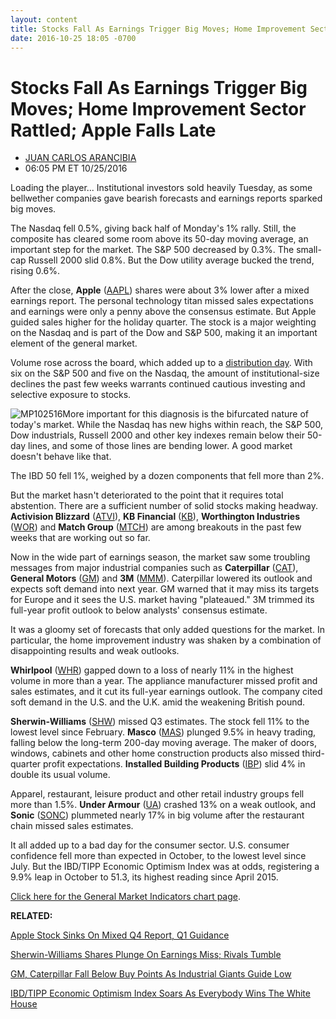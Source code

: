 ```yaml
---
layout: content
title: Stocks Fall As Earnings Trigger Big Moves; Home Improvement Sector Rattled; Apple Falls Late
date: 2016-10-25 18:05 -0700
---
```



Stocks Fall As Earnings Trigger Big Moves; Home Improvement Sector Rattled; Apple Falls Late
=============================================================================================




* [JUAN CARLOS ARANCIBIA](https://www.investors.com/author/arancibiaj/ "Posts by JUAN CARLOS ARANCIBIA")
* 06:05 PM ET 10/25/2016




Loading the player...
Institutional investors sold heavily Tuesday, as some bellwether companies gave bearish forecasts and earnings reports sparked big moves.


The Nasdaq fell 0.5%, giving back half of Monday's 1% rally. Still, the composite has cleared some room above its 50-day moving average, an important step for the market. The S&P 500 decreased by 0.3%. The small-cap Russell 2000 slid 0.8%. But the Dow utility average bucked the trend, rising 0.6%.


After the close, **Apple** ([AAPL](https://research.investors.com/quote.aspx?symbol=AAPL)) shares were about 3% lower after a mixed earnings report. The personal technology titan missed sales expectations and earnings were only a penny above the consensus estimate. But Apple guided sales higher for the holiday quarter. The stock is a major weighting on the Nasdaq and is part of the Dow and S&P 500, making it an important element of the general market.


Volume rose across the board, which added up to a [distribution day](http://education.investors.com/lesson.aspx?id=735759&sourceid=735764). With six on the S&P 500 and five on the Nasdaq, the amount of institutional-size declines the past few weeks warrants continued cautious investing and selective exposure to stocks.


![MP102516](https://www.investors.com/wp-content/uploads/2016/10/MP102516-195x300.png)More important for this diagnosis is the bifurcated nature of today's market. While the Nasdaq has new highs within reach, the S&P 500, Dow industrials, Russell 2000 and other key indexes remain below their 50-day lines, and some of those lines are bending lower. A good market doesn't behave like that.


The IBD 50 fell 1%, weighed by a dozen components that fell more than 2%.


But the market hasn't deteriorated to the point that it requires total abstention. There are a sufficient number of solid stocks making headway. **Activision Blizzard** ([ATVI](https://research.investors.com/quote.aspx?symbol=ATVI)), **KB Financial** ([KB](https://research.investors.com/quote.aspx?symbol=KB)), **Worthington Industries** ([WOR](https://research.investors.com/quote.aspx?symbol=WOR)) and **Match Group** ([MTCH](https://research.investors.com/quote.aspx?symbol=MTCH)) are among breakouts in the past few weeks that are working out so far.


Now in the wide part of earnings season, the market saw some troubling messages from major industrial companies such as **Caterpillar** ([CAT](https://research.investors.com/quote.aspx?symbol=CAT)), **General Motors** ([GM](https://research.investors.com/quote.aspx?symbol=GM)) and **3M** ([MMM](https://research.investors.com/quote.aspx?symbol=MMM)). Caterpillar lowered its outlook and expects soft demand into next year. GM warned that it may miss its targets for Europe and it sees the U.S. market having "plateaued." 3M trimmed its full-year profit outlook to below analysts' consensus estimate.


It was a gloomy set of forecasts that only added questions for the market. In particular, the home improvement industry was shaken by a combination of disappointing results and weak outlooks.


**Whirlpool** ([WHR](https://research.investors.com/quote.aspx?symbol=WHR)) gapped down to a loss of nearly 11% in the highest volume in more than a year. The appliance manufacturer missed profit and sales estimates, and it cut its full-year earnings outlook. The company cited soft demand in the U.S. and the U.K. amid the weakening British pound.


**Sherwin-Williams** ([SHW](https://research.investors.com/quote.aspx?symbol=SHW)) missed Q3 estimates. The stock fell 11% to the lowest level since February. **Masco** ([MAS](https://research.investors.com/quote.aspx?symbol=MAS)) plunged 9.5% in heavy trading, falling below the long-term 200-day moving average. The maker of doors, windows, cabinets and other home construction products also missed third-quarter profit expectations. **Installed Building Products** ([IBP](https://research.investors.com/quote.aspx?symbol=IBP)) slid 4% in double its usual volume.


Apparel, restaurant, leisure product and other retail industry groups fell more than 1.5%. **Under Armour** ([UA](https://research.investors.com/quote.aspx?symbol=UA)) crashed 13% on a weak outlook, and **Sonic** ([SONC](https://research.investors.com/quote.aspx?symbol=SONC)) plummeted nearly 17% in big volume after the restaurant chain missed sales estimates.


It all added up to a bad day for the consumer sector. U.S. consumer confidence fell more than expected in October, to the lowest level since July. But the IBD/TIPP Economic Optimism Index was at odds, registering a 9.9% leap in October to 51.3, its highest reading since April 2015.


[Click here for the General Market Indicators chart page](https://www.investors.com/wp-content/uploads/2016/10/IBD2510152500GMI.pdf).


**RELATED:**


[Apple Stock Sinks On Mixed Q4 Report, Q1 Guidance](https://www.investors.com/news/technology/click/apple-earnings-after-the-close-what-to-expect/)


[Sherwin-Williams Shares Plunge On Earnings Miss; Rivals Tumble](https://www.investors.com/news/sherwin-williams-shares-plunge-on-earnings-miss-rivals-tumble/)


[GM, Caterpillar Fall Below Buy Points As Industrial Giants Guide Low](https://www.investors.com/news/gm-united-tech-caterpillar-report-earnings-tuesday/?yptr=yahoo)


[IBD/TIPP Economic Optimism Index Soars As Everybody Wins The White House](https://www.investors.com/news/economy/ibd-tipp-economic-optimism-index-soars-as-everybody-wins-white-house/) 


 




